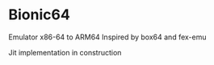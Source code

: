# Bionic64
Emulator x86-64 to ARM64 Inspired by box64 and fex-emu

Jit implementation in construction
